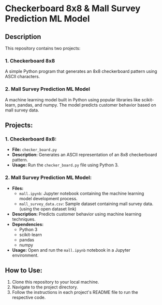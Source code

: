 # Checkerboard 8x8 & Mall Survey Prediction ML Model

## Description
This repository contains two projects:

### 1. Checkerboard 8x8
A simple Python program that generates an 8x8 checkerboard pattern using ASCII characters.

### 2. Mall Survey Prediction ML Model
A machine learning model built in Python using popular libraries like scikit-learn, pandas, and numpy. The model predicts customer behavior based on mall survey data.

## Projects:

### 1. Checkerboard 8x8:
- **File:** `checker_board.py`
- **Description:** Generates an ASCII representation of an 8x8 checkerboard pattern.
- **Usage:** Run the `checker_board.py` file using Python 3.

### 2. Mall Survey Prediction ML Model:
- **Files:**
  - `mall.ipynb`: Jupyter notebook containing the machine learning model development process.
  - `mall_survey_data.csv`: Sample dataset containing mall survey data.(using the open dataset link)
- **Description:** Predicts customer behavior using machine learning techniques.
- **Dependencies:**
  - Python 3
  - scikit-learn
  - pandas
  - numpy
- **Usage:** Open and run the `mall.ipynb` notebook in a Jupyter environment.

## How to Use:
1. Clone this repository to your local machine.
2. Navigate to the project directory.
3. Follow the instructions in each project's README file to run the respective code.
